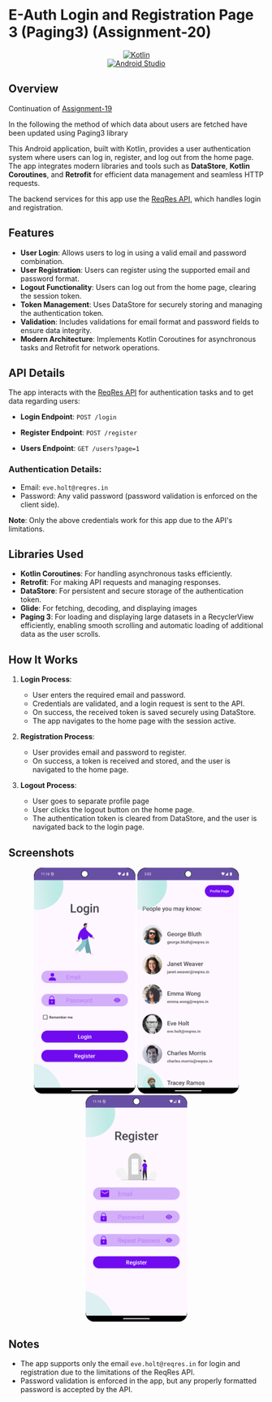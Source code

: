 # E-Auth Login and Registration Page 3 (Paging3) (Assignment-20)

<div align="center">

[![Kotlin](https://img.shields.io/badge/Kotlin-v2.1.0-1F425F?style=flat&logo=kotlin&logoColor=white)](https://kotlinlang.org)  
[![Android Studio](https://img.shields.io/badge/Android_Studio-3DDC84?style=flat&logo=android-studio&logoColor=white)](https://developer.android.com/studio)

</div>

## Overview

Continuation of [Assignment-19](https://github.com/iraklyoda/tbc-it-academy-android/tree/assignment-19)

In the following the method of which data about users are fetched have been updated using Paging3 library

This Android application, built with Kotlin, provides a user authentication system where users can log in, register, and log out from the home page. The app integrates modern libraries and tools such as **DataStore**, **Kotlin Coroutines**, and **Retrofit** for efficient data management and seamless HTTP requests.

The backend services for this app use the [ReqRes API](https://reqres.in/api), which handles login and registration.

## Features

- **User Login**: Allows users to log in using a valid email and password combination.
- **User Registration**: Users can register using the supported email and password format.
- **Logout Functionality**: Users can log out from the home page, clearing the session token.
- **Token Management**: Uses DataStore for securely storing and managing the authentication token.
- **Validation**: Includes validations for email format and password fields to ensure data integrity.
- **Modern Architecture**: Implements Kotlin Coroutines for asynchronous tasks and Retrofit for network operations.

## API Details

The app interacts with the [ReqRes API](https://reqres.in/api) for authentication tasks and to get data regarding users:

- **Login Endpoint**: `POST /login`
- **Register Endpoint**: `POST /register`

- **Users Endpoint**: `GET /users?page=1`

### Authentication Details:
- Email: `eve.holt@reqres.in`
- Password: Any valid password (password validation is enforced on the client side).

**Note**: Only the above credentials work for this app due to the API's limitations.

## Libraries Used

- **Kotlin Coroutines**: For handling asynchronous tasks efficiently.
- **Retrofit**: For making API requests and managing responses.
- **DataStore**: For persistent and secure storage of the authentication token.
- **Glide**: For fetching, decoding, and displaying images
- **Paging 3**: For loading and displaying large datasets in a RecyclerView efficiently, enabling smooth scrolling and automatic loading of additional data as the user scrolls.
## How It Works

1. **Login Process**:
    - User enters the required email and password.
    - Credentials are validated, and a login request is sent to the API.
    - On success, the received token is saved securely using DataStore.
    - The app navigates to the home page with the session active.

2. **Registration Process**:
    - User provides email and password to register.
    - On success, a token is received and stored, and the user is navigated to the home page.

3. **Logout Process**:
    - User goes to separate profile page
    - User clicks the logout button on the home page.
    - The authentication token is cleared from DataStore, and the user is navigated back to the login page.

## Screenshots

<p align="center">
    <img src="docs/images/login_01.png" width="200" alt="Login Screen">
    <img src="docs/images/login_04.png" width="200" alt="Home Screen">
    <img src="docs/images/login_03.png" width="200" alt="Register Screen">
</p>

## Notes

- The app supports only the email `eve.holt@reqres.in` for login and registration due to the limitations of the ReqRes API.
- Password validation is enforced in the app, but any properly formatted password is accepted by the API.